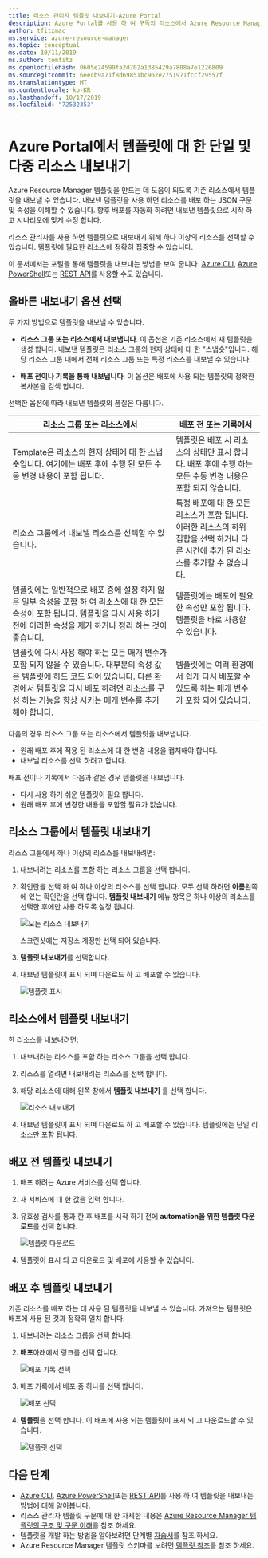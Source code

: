 ```yaml
---
title: 리소스 관리자 템플릿 내보내기-Azure Portal
description: Azure Portal를 사용 하 여 구독의 리소스에서 Azure Resource Manager 템플릿을 내보냅니다.
author: tfitzmac
ms.service: azure-resource-manager
ms.topic: conceptual
ms.date: 10/11/2019
ms.author: tomfitz
ms.openlocfilehash: 0605e24590fa2d702a1385429a7808a7e1226809
ms.sourcegitcommit: 6eecb9a71f8d69851bc962e2751971fccf29557f
ms.translationtype: MT
ms.contentlocale: ko-KR
ms.lasthandoff: 10/17/2019
ms.locfileid: "72532353"
---
```

# <a name="single-and-multi-resource-export-to-a-template-in-azure-portal"></a>Azure Portal에서 템플릿에 대 한 단일 및 다중 리소스 내보내기

Azure Resource Manager 템플릿을 만드는 데 도움이 되도록 기존 리소스에서 템플릿을 내보낼 수 있습니다. 내보낸 템플릿을 사용 하면 리소스를 배포 하는 JSON 구문 및 속성을 이해할 수 있습니다. 향후 배포를 자동화 하려면 내보낸 템플릿으로 시작 하 고 시나리오에 맞게 수정 합니다.

리소스 관리자를 사용 하면 템플릿으로 내보내기 위해 하나 이상의 리소스를 선택할 수 있습니다. 템플릿에 필요한 리소스에 정확히 집중할 수 있습니다.

이 문서에서는 포털을 통해 템플릿을 내보내는 방법을 보여 줍니다. [Azure CLI](manage-resource-groups-cli.md#export-resource-groups-to-templates), [Azure PowerShell](manage-resource-groups-powershell.md#export-resource-groups-to-templates)또는 [REST API](/rest/api/resources/resourcegroups/exporttemplate)를 사용할 수도 있습니다.

## <a name="choose-the-right-export-option"></a>올바른 내보내기 옵션 선택

두 가지 방법으로 템플릿을 내보낼 수 있습니다.

* **리소스 그룹 또는 리소스에서 내보냅니다**. 이 옵션은 기존 리소스에서 새 템플릿을 생성 합니다. 내보낸 템플릿은 리소스 그룹의 현재 상태에 대 한 "스냅숏"입니다. 해당 리소스 그룹 내에서 전체 리소스 그룹 또는 특정 리소스를 내보낼 수 있습니다.

* **배포 전이나 기록을 통해 내보냅니다**. 이 옵션은 배포에 사용 되는 템플릿의 정확한 복사본을 검색 합니다.

선택한 옵션에 따라 내보낸 템플릿의 품질은 다릅니다.

| 리소스 그룹 또는 리소스에서 | 배포 전 또는 기록에서 |
| --------------------- | ----------------- |
| Template은 리소스의 현재 상태에 대 한 스냅숏입니다. 여기에는 배포 후에 수행 된 모든 수동 변경 내용이 포함 됩니다. | 템플릿은 배포 시 리소스의 상태만 표시 합니다. 배포 후에 수행 하는 모든 수동 변경 내용은 포함 되지 않습니다. |
| 리소스 그룹에서 내보낼 리소스를 선택할 수 있습니다. | 특정 배포에 대 한 모든 리소스가 포함 됩니다. 이러한 리소스의 하위 집합을 선택 하거나 다른 시간에 추가 된 리소스를 추가할 수 없습니다. |
| 템플릿에는 일반적으로 배포 중에 설정 하지 않은 일부 속성을 포함 하 여 리소스에 대 한 모든 속성이 포함 됩니다. 템플릿을 다시 사용 하기 전에 이러한 속성을 제거 하거나 정리 하는 것이 좋습니다. | 템플릿에는 배포에 필요한 속성만 포함 됩니다. 템플릿을 바로 사용할 수 있습니다. |
| 템플릿에 다시 사용 해야 하는 모든 매개 변수가 포함 되지 않을 수 있습니다. 대부분의 속성 값은 템플릿에 하드 코드 되어 있습니다. 다른 환경에서 템플릿을 다시 배포 하려면 리소스를 구성 하는 기능을 향상 시키는 매개 변수를 추가 해야 합니다. | 템플릿에는 여러 환경에서 쉽게 다시 배포할 수 있도록 하는 매개 변수가 포함 되어 있습니다. |

다음의 경우 리소스 그룹 또는 리소스에서 템플릿을 내보냅니다.

* 원래 배포 후에 적용 된 리소스에 대 한 변경 내용을 캡처해야 합니다.
* 내보낼 리소스를 선택 하려고 합니다.

배포 전이나 기록에서 다음과 같은 경우 템플릿을 내보냅니다.

* 다시 사용 하기 쉬운 템플릿이 필요 합니다.
* 원래 배포 후에 변경한 내용을 포함할 필요가 없습니다.

## <a name="export-template-from-a-resource-group"></a>리소스 그룹에서 템플릿 내보내기

리소스 그룹에서 하나 이상의 리소스를 내보내려면:

1. 내보내려는 리소스를 포함 하는 리소스 그룹을 선택 합니다.

1. 확인란을 선택 하 여 하나 이상의 리소스를 선택 합니다.  모두 선택 하려면 **이름**왼쪽에 있는 확인란을 선택 합니다. **템플릿 내보내기** 메뉴 항목은 하나 이상의 리소스를 선택한 후에만 사용 하도록 설정 됩니다.

   ![모든 리소스 내보내기](./media/export-template-portal/select-all-resources.png)

    스크린샷에는 저장소 계정만 선택 되어 있습니다.
1. **템플릿 내보내기**를 선택합니다.

1. 내보낸 템플릿이 표시 되며 다운로드 하 고 배포할 수 있습니다.

   ![템플릿 표시](./media/export-template-portal/show-template.png)

## <a name="export-template-from-a-resource"></a>리소스에서 템플릿 내보내기

한 리소스를 내보내려면:

1. 내보내려는 리소스를 포함 하는 리소스 그룹을 선택 합니다.

1. 리소스를 열려면 내보내려는 리소스를 선택 합니다.

1. 해당 리소스에 대해 왼쪽 창에서 **템플릿 내보내기** 를 선택 합니다.

   ![리소스 내보내기](./media/export-template-portal/export-single-resource.png)

1. 내보낸 템플릿이 표시 되며 다운로드 하 고 배포할 수 있습니다. 템플릿에는 단일 리소스만 포함 됩니다.

## <a name="export-template-before-deployment"></a>배포 전 템플릿 내보내기

1. 배포 하려는 Azure 서비스를 선택 합니다.

1. 새 서비스에 대 한 값을 입력 합니다.

1. 유효성 검사를 통과 한 후 배포를 시작 하기 전에 **automation을 위한 템플릿 다운로드**를 선택 합니다.

   ![템플릿 다운로드](./media/export-template-portal/download-before-deployment.png)

1. 템플릿이 표시 되 고 다운로드 및 배포에 사용할 수 있습니다.


## <a name="export-template-after-deployment"></a>배포 후 템플릿 내보내기

기존 리소스를 배포 하는 데 사용 된 템플릿을 내보낼 수 있습니다. 가져오는 템플릿은 배포에 사용 된 것과 정확히 일치 합니다.

1. 내보내려는 리소스 그룹을 선택 합니다.

1. **배포**아래에서 링크를 선택 합니다.

   ![배포 기록 선택](./media/export-template-portal/select-deployment-history.png)

1. 배포 기록에서 배포 중 하나를 선택 합니다.

   ![배포 선택](./media/export-template-portal/select-details.png)

1. **템플릿**을 선택 합니다. 이 배포에 사용 되는 템플릿이 표시 되 고 다운로드할 수 있습니다.

   ![템플릿 선택](./media/export-template-portal/show-template-from-history.png)

## <a name="next-steps"></a>다음 단계

- [Azure CLI](manage-resource-groups-cli.md#export-resource-groups-to-templates), [Azure PowerShell](manage-resource-groups-powershell.md#export-resource-groups-to-templates)또는 [REST API](/rest/api/resources/resourcegroups/exporttemplate)를 사용 하 여 템플릿을 내보내는 방법에 대해 알아봅니다.
- 리소스 관리자 템플릿 구문에 대 한 자세한 내용은 [Azure Resource Manager 템플릿의 구조 및 구문 이해](./resource-group-authoring-templates.md)를 참조 하세요.
- 템플릿을 개발 하는 방법을 알아보려면 단계별 [자습서](/azure/azure-resource-manager/)를 참조 하세요.
- Azure Resource Manager 템플릿 스키마를 보려면 [템플릿 참조](/azure/templates/)를 참조 하세요.
